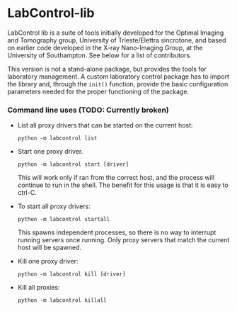 # LabControl-lib

LabControl lib is a suite of tools initially developed for the Optimal Imaging and Tomography group, University of Trieste/Elettra sincrotone, and based on earlier code developed in the X-ray Nano-Imaging Group, at the University of Southampton. See below for a list of contributors.

This version is not a stand-alone package, but provides the tools for laboratory management. A custom laboratory control package has to import the library and, through the `init()` function, provide the basic configuration parameters needed for the proper functioning of the package.

### Command line uses (TODO: Currently broken)

* List all proxy drivers that can be started on the current host:

  `python -m labcontrol list`

* Start one proxy driver. 

  `python -m labcontrol start [driver]`

  This will work only if ran from the correct host, and the process will continue to run in the shell.
  The benefit for this usage is that it is easy to ctrl-C.

* To start all proxy drivers:

  `python -m labcontrol startall`

  This spawns independent processes, so there is no way to interrupt running servers once running.
  Only proxy servers that match the current host will be spawned.

* Kill one proxy driver:

  `python -m labcontrol kill [driver]`

* Kill all proxies:

  `python -m labcontrol killall`

